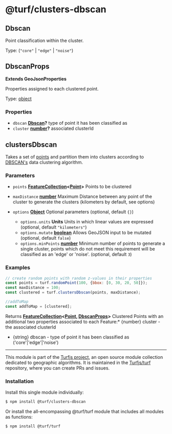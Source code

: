 # @turf/clusters-dbscan

<!-- Generated by documentation.js. Update this documentation by updating the source code. -->

## Dbscan

Point classification within the cluster.

Type: (`"core"` | `"edge"` | `"noise"`)

## DbscanProps

**Extends GeoJsonProperties**

Properties assigned to each clustered point.

Type: [object][1]

### Properties

*   `dbscan` **[Dbscan][2]?** type of point it has been classified as
*   `cluster` **[number][3]?** associated clusterId

## clustersDbscan

Takes a set of [points][4] and partition them into clusters according to [DBSCAN's][5] data clustering algorithm.

### Parameters

*   `points` **[FeatureCollection][6]<[Point][4]>** Points to be clustered
*   `maxDistance` **[number][3]** Maximum Distance between any point of the cluster to generate the clusters (kilometers by default, see options)
*   `options` **[Object][1]** Optional parameters (optional, default `{}`)

    *   `options.units` **Units** Units in which linear values are expressed (optional, default `"kilometers"`)
    *   `options.mutate` **[boolean][7]** Allows GeoJSON input to be mutated (optional, default `false`)
    *   `options.minPoints` **[number][3]** Minimum number of points to generate a single cluster,
        points which do not meet this requirement will be classified as an 'edge' or 'noise'. (optional, default `3`)

### Examples

```javascript
// create random points with random z-values in their properties
const points = turf.randomPoint(100, {bbox: [0, 30, 20, 50]});
const maxDistance = 100;
const clustered = turf.clustersDbscan(points, maxDistance);

//addToMap
const addToMap = [clustered];
```

Returns **[FeatureCollection][6]<[Point][4], [DbscanProps][8]>** Clustered Points with an additional two properties associated to each Feature:*   {number} cluster - the associated clusterId
*   {string} dbscan - type of point it has been classified as ('core'|'edge'|'noise')

[1]: https://developer.mozilla.org/docs/Web/JavaScript/Reference/Global_Objects/Object

[2]: #dbscan

[3]: https://developer.mozilla.org/docs/Web/JavaScript/Reference/Global_Objects/Number

[4]: https://tools.ietf.org/html/rfc7946#section-3.1.2

[5]: https://en.wikipedia.org/wiki/DBSCAN

[6]: https://tools.ietf.org/html/rfc7946#section-3.3

[7]: https://developer.mozilla.org/docs/Web/JavaScript/Reference/Global_Objects/Boolean

[8]: #dbscanprops

<!-- This file is automatically generated. Please don't edit it directly. If you find an error, edit the source file of the module in question (likely index.js or index.ts), and re-run "yarn docs" from the root of the turf project. -->

---

This module is part of the [Turfjs project](https://turfjs.org/), an open source module collection dedicated to geographic algorithms. It is maintained in the [Turfjs/turf](https://github.com/Turfjs/turf) repository, where you can create PRs and issues.

### Installation

Install this single module individually:

```sh
$ npm install @turf/clusters-dbscan
```

Or install the all-encompassing @turf/turf module that includes all modules as functions:

```sh
$ npm install @turf/turf
```
